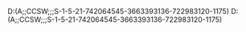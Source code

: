 <Archive ArchiveID="15184A893E76D5442BC3CAB95EB0519131110000evserver1" ArchiveName="AGILIS Test"><OldManualSD>D:(A;;CCSW;;;S-1-5-21-742064545-3663393136-722983120-1175)</OldManualSD><NewManualSD></NewManualSD></Archive>
<Delete ObjectType="ArchiveView:ManualSecurityDesc" ObjectName="AGILIS Test"><Property Name="RawSid"><Current Value="S-1-5-21-742064545-3663393136-722983120-1175"/></Property><Property Name="SidType"><Current Value="User"/></Property><Property Name="DomainAndAccountName"><Current Value="GLSTR\ev.admin"/></Property><Property Name="Allow:AccessMask"><Current Value="9"/></Property><Property Name="Allow:AccessMaskText"><Current Value="ReadItem|ReadFolder"/></Property><Property Name="Allow:EffectivePermissions"><Current Value="Read"/></Property><Property Name="Deny:AccessMask"><Current Value=""/></Property><Property Name="Deny:AccessMaskText"><Current Value=""/></Property><Property Name="Deny:EffectivePermissions"><Current Value=""/></Property></Delete>
<Update ObjectType="ArchiveView" ObjectName="AGILIS Test"><Property Name="ManualSecurityDesc"><Previous Value="D:(A;;CCSW;;;S-1-5-21-742064545-3663393136-722983120-1175)"/><Current Value=""/></Property></Update>
<Archive ArchiveID="15184A893E76D5442BC3CAB95EB0519131110000evserver1" ArchiveName="AGILIS Test"><OldManualSD></OldManualSD><NewManualSD>D:(A;;CCSW;;;S-1-5-21-742064545-3663393136-722983120-1175)</NewManualSD></Archive>
<Create ObjectType="ArchiveView:ManualSecurityDesc" ObjectName="AGILIS Test"><Property Name="RawSid"><Current Value="S-1-5-21-742064545-3663393136-722983120-1175"/></Property><Property Name="SidType"><Current Value="User"/></Property><Property Name="DomainAndAccountName"><Current Value="GLSTR\ev.admin"/></Property><Property Name="Allow:AccessMask"><Current Value="9"/></Property><Property Name="Allow:AccessMaskText"><Current Value="ReadItem|ReadFolder"/></Property><Property Name="Allow:EffectivePermissions"><Current Value="Read"/></Property><Property Name="Deny:AccessMask"><Current Value=""/></Property><Property Name="Deny:AccessMaskText"><Current Value=""/></Property><Property Name="Deny:EffectivePermissions"><Current Value=""/></Property></Create>
<Update ObjectType="ArchiveView" ObjectName="AGILIS Test"><Property Name="ManualSecurityDesc"><Previous Value=""/><Current Value="D:(A;;CCSW;;;S-1-5-21-742064545-3663393136-722983120-1175)"/></Property></Update>